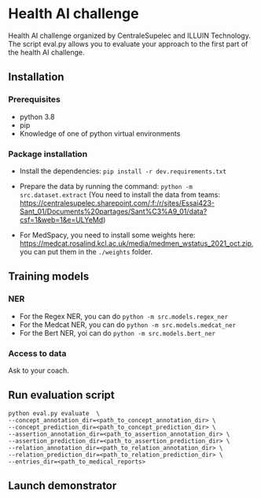 # Health AI challenge

Health AI challenge organized by CentraleSupelec and ILLUIN Technology.
The script eval.py allows you to evaluate your approach to the first part of the health AI challenge.

## Installation

### Prerequisites

- python 3.8
- pip
- Knowledge of one of python virtual environments

### Package installation

- Install the dependencies: `pip install -r dev.requirements.txt`
- Prepare the data by running the command: `python -m src.dataset.extract` (You need to install the data from teams: https://centralesupelec.sharepoint.com/:f:/r/sites/Essai423-Sant_01/Documents%20partages/Sant%C3%A9_01/data?csf=1&web=1&e=ULYeMd)

- For MedSpacy, you need to install some weights here: https://medcat.rosalind.kcl.ac.uk/media/medmen_wstatus_2021_oct.zip, you can put them in the `./weights` folder.

## Training models

### NER

- For the Regex NER, you can do `python -m src.models.regex_ner`
- For the Medcat NER, you can do `python -m src.models.medcat_ner`
- For the Bert NER, yoi can do `python -m src.models.bert_ner`

### Access to data

Ask to your coach.

## Run evaluation script

```
python eval.py evaluate  \
--concept_annotation_dir=<path_to_concept_annotation_dir> \
--concept_prediction_dir=<path_to_concept_prediction_dir> \
--assertion_annotation_dir=<path_to_assertion_annotation_dir> \
--assertion_prediction_dir=<path_to_assertion_prediction_dir> \
--relation_annotation_dir=<path_to_relation_annotation_dir> \
--relation_prediction_dir=<path_to_relation_prediction_dir> \
--entries_dir=<path_to_medical_reports>
```
## Launch demonstrator

